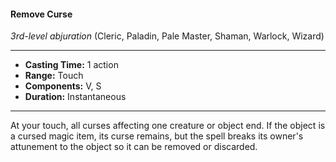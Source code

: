 #### Remove Curse
*3rd-level abjuration* (Cleric, Paladin, Pale Master, Shaman, Warlock, Wizard)
___
- **Casting Time:** 1 action
- **Range:** Touch
- **Components:** V, S
- **Duration:** Instantaneous
---
At your touch, all curses affecting one creature or object end. If the object is a cursed magic item, its curse remains, but the spell breaks its owner's attunement to the object so it can be removed or discarded.